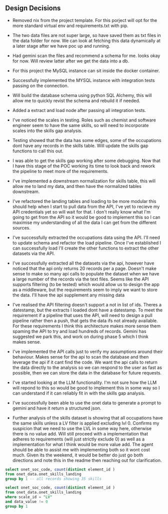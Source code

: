 ## Design Decisions
- Removed nix from the project template. For this porject will opt for the more standard virtual env and requirements.txt with pip.

- The two data files are not super large, so have saved them as txt files in the data folder for now. We can look at fetching this data dynamically at a later stage after we have poc up and running.

- Had gemini scan the files and recommend a schema for me. looks okay for now. Will review latter after we get the data into a db.

- For this project the MySQL instance can sit inside the docker container.

- Successfully implemented the MYSQL instance with integration tests passing on the connection.

- Will build the database schema using python SQL Alchemy, this will allow me to quickly revist the schema and rebuild it if needed.

- Added a extract and load node after passing all integration tests. 

- I've noticed the scales in testing. Roles such as chemist and software engineer seem to have the same skills, so will need to incorporate scales into the skills gap analysis.

- Testing showed that the data has some edges, some of the occupations dont have any records in the skills table. Will update the skills gap functions to call this out.

- I was able to get the skills gap working after some debugging. Now that I have this stage of the POC working its time to look back and rework the pipeline to meet more of the requirements.

- I've implemented a downstream normalization for skills table, this will allow me to land my data, and then have the normalized tables downstream.

- I've refactored the landing tables and loading to be more modular this should help when I start to pull data from the API, I've yet to recieve my API credentials yet so will wait for that. I don't really know what I'm going to get from the API so it would be good to implement this so I can maximise my understanding of all the data I can get from the different sources. 

- I've successfully extracted the occupations data using the API. I'll need to update schema and refactor the load pipeline. Once I've established I can successfully load I'll create the other functions to extract the other datasets via the API. 

- I've successfully extracted all the datasets via the api, however have noticed that the api only returns 20 records per a page. Doesn't make sense to make so many api calls to populate the dataset when we have a large number of the records via the text files. Seems like the API supports filtering (to be tested) which would allow us to design the app as a middleware, but the requirements seem to imply we want to store the data. I'll have the api supplement any missing data 

- I've realised the API filtering doesn't support a not in list of ids. Theres a datestamp, but the extracts I loaded dont have a datestamp. To meet the requirement if a pipeline that uses the API, will need to design a pull pipeline rather then a push, that gets the data ifs not already available. For these requirements I think this architecture makes more sense them spaming the API to try and load hundreds of records. Gemini has suggested we park this, and work on during phase 5 which I think makes sense.

- I've implemented the API calls just to verify my assumptions around their behaviour. Makes sense for the api to scan the database and then leverage the api if it cant find the code. We want the api calls to return the data directly to the analysis so we can respond to the user as fast as possible, then we can store the data in the database for future requests.

- I've started looking at the LLM functionality. I'm not sure how the LLM will repond to this so would be good to implement this in some way so I can understand if it can reliably fit in with the skills gap analysis.

- I've successfully been able to use the onet data to generate a prompt to gemini and have it return a structured json. 

- Further analysis of the skills dataset is showing that all occupations have the same skills unless a LV filter is applied excluding lvl 0. Confirms my suspicion that we need to use the LVL in some way here, otherwise there is no value add. Will still proceed with a implementation that adheres to requirements (will just strictly exclude 0) as well as a implementation for what I think would be more value add. The agent should be able to assist me with implementing both so it wont cost much. Given its the weekend, it would be better do just go both directions and note this in the readme then reaching out for clarification.

```sql
select onet_soc_code, count(distinct element_id )
from onet_data.onet_skills_landing
group by 1 -- all records showing 35 skills
```

```sql
select onet_soc_code, count(distinct element_id )
from onet_data.onet_skills_landing
where scale_id = "LV"
and data_value != 0
group by 1
```
